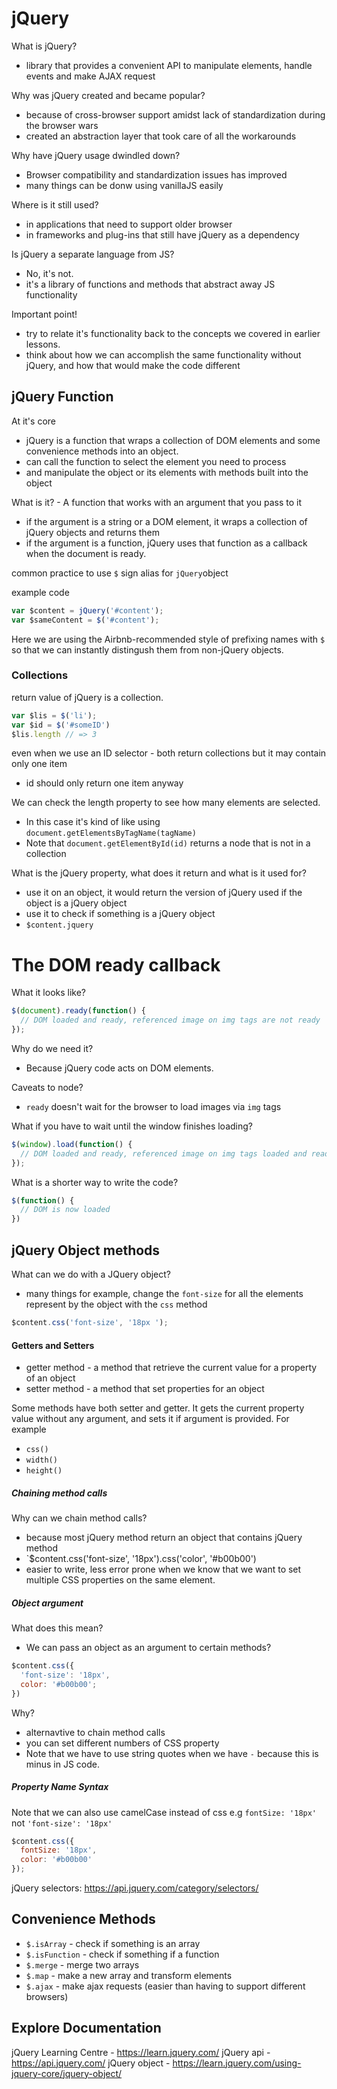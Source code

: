 # jQuery

What is jQuery? 
- library that provides a convenient API to manipulate elements, handle events and make AJAX request

Why was jQuery created and became popular? 
- because of cross-browser support amidst lack of standardization during the browser wars
- created an abstraction layer that took care of all the workarounds

Why have jQuery usage dwindled down?
- Browser compatibility and standardization issues has improved
- many things can be donw using vanillaJS easily

Where is it still used? 
- in applications that need to support older browser
- in frameworks and plug-ins that still have jQuery as a dependency

Is jQuery a separate language from JS? 
- No, it's not.
- it's a library of functions and methods that abstract away JS functionality

Important point!
- try to relate it's functionality back to the concepts we covered in earlier lessons.
- think about how we can accomplish the same functionality without jQuery, and how that would make the code different

## jQuery Function

At it's core
- jQuery is a function that wraps a collection of DOM elements and some convenience methods into an object. 
- can call the function to select the element you need to process
- and manipulate the object or its elements with methods built into the object

What is it? - A function that works with an argument that you pass to it
- if the argument is a string or a DOM element, it wraps a collection of jQuery objects and returns them
- if the argument is a function, jQuery uses that function as a callback when the document is ready. 

common practice to use `$` sign alias for `jQuery`object 

example code
```javascript
var $content = jQuery('#content'); 
var $sameContent = $('#content');
```
Here we are using the Airbnb-recommended style of prefixing names with `$` so that we can instantly distingush them from non-jQuery objects. 

### Collections

return value of jQuery is a collection. 
```javascript
var $lis = $('li');
var $id = $('#someID')
$lis.length // => 3
``` 
even when we use an ID selector - both return collections but it may contain only one item
- id should only return one item anyway

We can check the length property to see how many elements are selected.

- In this case it's kind of like using `document.getElementsByTagName(tagName)`
- Note that `document.getElementById(id)` returns a node that is not in a collection

What is the jQuery property, what does it return and what is it used for? 
- use it on an object, it would return the version of jQuery used if the object is a jQuery object
- use it to check if something is a jQuery object
- `$content.jquery`

# The DOM ready callback 

What it looks like? 
```javascript
$(document).ready(function() {
  // DOM loaded and ready, referenced image on img tags are not ready
});
```


Why do we need it? 
- Because jQuery code acts on DOM elements. 

Caveats to node? 
- `ready` doesn't wait for the browser to load images via `img` tags

What if you have to wait until the window finishes loading? 
```javascript
$(window).load(function() {
  // DOM loaded and ready, referenced image on img tags loaded and ready
});
```

What is a shorter way to write the code? 
```javascript
$(function() {
  // DOM is now loaded
})
```

## jQuery Object methods

What can we do with a JQuery object? 
- many things for example, change the `font-size` for all the elements represent by the object with the `css` method

```javascript
$content.css('font-size', '18px ');
```

#### Getters and Setters

- getter method - a method that retrieve the current value for a property of an object
- setter method - a method that set properties for an object

Some methods have both setter and getter. It gets the current property value without any argument, and sets it if argument is provided. For example
- `css()` 
- `width()`
- `height()`

##### Chaining method calls 

Why can we chain method calls? 
- because most jQuery method return an object that contains jQuery method
- `$content.css('font-size', '18px').css('color', '#b00b00')
- easier to write, less error prone when we know that we want to set multiple CSS properties on the same element. 

##### Object argument

What does this mean?
- We can pass an object as an argument to certain methods? 

```javascript
$content.css({
  'font-size': '18px',
  color: '#b00b00';
})
```

Why? 
- alternavtive to chain method calls
- you can set different numbers of CSS property
- Note that we have to use string quotes when we have `-` because this is minus in JS code. 

##### Property Name Syntax

Note that we can also use camelCase instead of css e.g `fontSize: '18px'`  not `'font-size': '18px'`

```javascript
$content.css({
  fontSize: '18px',
  color: '#b00b00'
});
```

jQuery selectors:
https://api.jquery.com/category/selectors/


## Convenience Methods 

- `$.isArray` - check if something is an array
- `$.isFunction` - check if something if a function
- `$.merge` - merge two arrays
- `$.map` - make a new array and transform elements
- `$.ajax` - make ajax requests (easier than having to support different browsers)

## Explore Documentation
jQuery Learning Centre - https://learn.jquery.com/
jQuery api - https://api.jquery.com/
jQuery object - https://learn.jquery.com/using-jquery-core/jquery-object/

